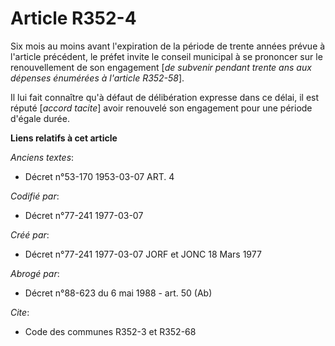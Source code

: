 # Article R352-4

Six mois au moins avant l'expiration de la période de trente années prévue à l'article précédent, le préfet invite le conseil
municipal à se prononcer sur le renouvellement de son engagement [*de subvenir pendant trente ans aux dépenses énumérées à
l'article R352-58*].

Il lui fait connaître qu'à défaut de délibération expresse dans ce délai, il est réputé [*accord tacite*] avoir renouvelé son
engagement pour une période d'égale durée.

**Liens relatifs à cet article**

_Anciens textes_:

  - Décret n°53-170 1953-03-07 ART. 4

_Codifié par_:

  - Décret n°77-241 1977-03-07

_Créé par_:

  - Décret n°77-241 1977-03-07 JORF et JONC 18 Mars 1977

_Abrogé par_:

  - Décret n°88-623 du 6 mai 1988 - art. 50 (Ab)

_Cite_:

  - Code des communes R352-3 et R352-68
